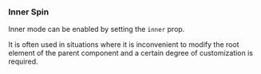 ### Inner Spin

Inner mode can be enabled by setting the `inner` prop.

It is often used in situations where it is inconvenient to modify the root element of the parent component and a certain degree of customization is required.
